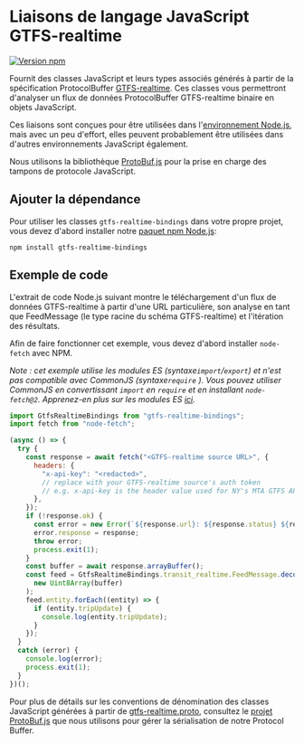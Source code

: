 # Liaisons de langage JavaScript GTFS-realtime

[![Version npm](https://badge.fury.io/js/gtfs-realtime-bindings.svg)](http://badge.fury.io/js/gtfs-realtime-bindings)

Fournit des classes JavaScript et leurs types associés générés à partir de la spécification ProtocolBuffer [GTFS-realtime](https://github.com/google/transit/tree/master/gtfs-realtime). Ces classes vous permettront d'analyser un flux de données ProtocolBuffer GTFS-realtime binaire en objets JavaScript.

Ces liaisons sont conçues pour être utilisées dans l'[environnement Node.js](http://nodejs.org/), mais avec un peu d'effort, elles peuvent probablement être utilisées dans d'autres environnements JavaScript également.

Nous utilisons la bibliothèque [ProtoBuf.js](https://github.com/dcodeIO/ProtoBuf.js) pour la prise en charge des tampons de protocole JavaScript.

## Ajouter la dépendance

Pour utiliser les classes `gtfs-realtime-bindings` dans votre propre projet, vous devez d'abord installer notre [paquet npm Node.js](https://www.npmjs.com/package/gtfs-realtime-bindings):

    npm install gtfs-realtime-bindings

## Exemple de code

L'extrait de code Node.js suivant montre le téléchargement d'un flux de données GTFS-realtime à partir d'une URL particulière, son analyse en tant que FeedMessage (le type racine du schéma GTFS-realtime) et l'itération des résultats.

Afin de faire fonctionner cet exemple, vous devez d'abord installer `node-fetch` avec NPM.

_Note : cet exemple utilise les modules ES (syntaxe`import`/`export`) et n'est pas compatible avec CommonJS (syntaxe`require` ). Vous pouvez utiliser CommonJS en convertissant `import` en `require` et en installant `node-fetch@2`. Apprenez-en plus sur les modules ES [ici](https://nodejs.org/api/esm.html)._

```javascript
import GtfsRealtimeBindings from "gtfs-realtime-bindings";
import fetch from "node-fetch";

(async () => {
  try {
    const response = await fetch("<GTFS-realtime source URL>", {
      headers: {
        "x-api-key": "<redacted>",
        // replace with your GTFS-realtime source's auth token
        // e.g. x-api-key is the header value used for NY's MTA GTFS APIs
      },
    });
    if (!response.ok) {
      const error = new Error(`${response.url}: ${response.status} ${response.statusText}`);
      error.response = response;
      throw error;
      process.exit(1);
    }
    const buffer = await response.arrayBuffer();
    const feed = GtfsRealtimeBindings.transit_realtime.FeedMessage.decode(
      new Uint8Array(buffer)
    );
    feed.entity.forEach((entity) => {
      if (entity.tripUpdate) {
        console.log(entity.tripUpdate);
      }
    });
  }
  catch (error) {
    console.log(error);
    process.exit(1);
  }
})();
```

Pour plus de détails sur les conventions de dénomination des classes JavaScript générées à partir de [gtfs-realtime.proto](https://github.com/google/transit/blob/master/gtfs-realtime/proto/gtfs-realtime.proto), consultez le [projet ProtoBuf.js](https://github.com/dcodeIO/ProtoBuf.js/wiki) que nous utilisons pour gérer la sérialisation de notre Protocol Buffer.
